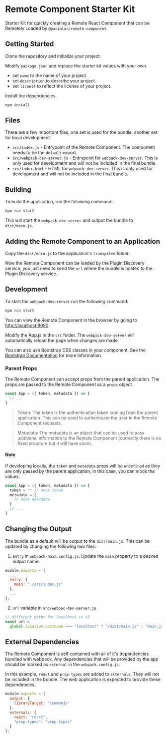 # Remote Component Starter Kit

Starter Kit for quickly creating a Remote React Component that can be Remotely Loaded by `@paciolan/remote-component`.

## Getting Started

Clone the repository and initialize your project.

Modify `package.json` and replace the starter kit values with your own.

- set `name` to the name of your project.
- set `description` to describe your project.
- set `license` to reflect the license of your project.

Install the dependencies.

```bash
npm install
```

## Files

There are a few important files, one set is used for the bundle, another set for local development.

- `src/index.js` - Entrypoint of the Remote Component. The component needs to be the `default` export.
- `src/webpack-dev-server.js` - Entrypoint for `webpack-dev-server`. This is only used for development and will not be included in the final bundle.
- `src/index.html` - HTML for `webpack-dev-server`. This is only used for development and will not be included in the final bundle.

## Building

To build the application, run the following command:

```bash
npm run start
```

This will start the `webpack-dev-server` and output the bundle to `dist/main.js`.

## Adding the Remote Component to an Application

Copy the `dist/main.js` to the application's `transpiled` folder.

Now the Remote Component can be loaded by the Plugin Discovery service, you just need to send the `url` where the bundle is hosted to the Plugin Discovery service.

## Development

To start the `webpack-dev-server` run the following command:

```bash
npm run start
```

You can view the Remote Component in the browser by going to [http://localhost:9090](http://localhost:9090).

Modify the App.js in the `src` folder. The `webpack-dev-server` will automatically reload the page when changes are made.

You can also use Bootstrap CSS classes in your component. See the [Bootstrap Documentation](https://getbootstrap.com/docs/5.3/getting-started/introduction/) for more information.

### Parent Props

The Remote Component can accept props from the parent application. The props are passed to the Remote Component as a `props` object.

```javascript
const App = ({ token, metadata }) => {
  // ...
}
```

> Token: The token is the authentication token coming from the parent application. This can be used to authenticate the user in the Remote Component requests.

> Metadata: The metadata is an object that can be used to pass additional information to the Remote Component (currently there is no fixed structure but it will have soon).

#### Note

If developing locally, the `token` and `metadata` props will be `undefined` as they are only passed by the parent application, in this case, you can mock the values.

```javascript
const App = ({ token, metadata }) => {
  token = "" // mock token
  metadata = {
    // mock metadata
  }
  // ...
}
```

## Changing the Output

The bundle as a default will be output to the `dist/main.js`. This can be updated by changing the following two files:

1. `entry` in `webpack-main.config.js`. Update the `main` property to a desired output name.

```javascript
module.exports = {
  ...
  entry: {
    main: "./src/index.js"
  },
  ...
};
```

2.  `url` variable in `src/webpac-dev-server.js`

```javascript
// different paths for localhost vs s3
const url =
  global.location.hostname === "localhost" ? "/dist/main.js" : "main.js";
```

## External Dependencies

The Remote Component is self contained with all of it's dependencies bundled with webpack. Any dependencies that will be provided by the app should be marked as `external` in the `webpack.config.js`.

In this example, `react` and `prop-types` are added to `externals`. They will not be included in the bundle. The web application is expected to provide these dependencies.

```javascript
module.exports = {
  output: {
    libraryTarget: "commonjs"
  },
  externals: {
    react: "react",
    "prop-types": "prop-types"
  }
};
```
